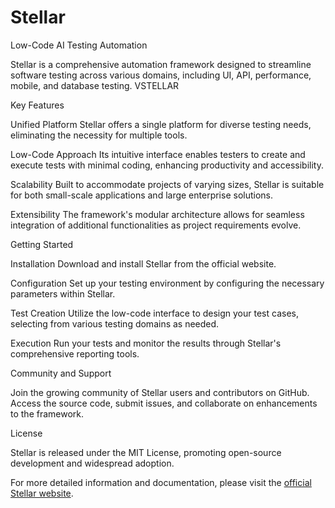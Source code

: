 # Stellar
Low-Code AI Testing Automation

Stellar is a comprehensive automation framework designed to streamline software testing across various domains, including UI, API, performance, mobile, and database testing. 
VSTELLAR

Key Features

Unified Platform Stellar offers a single platform for diverse testing needs, eliminating the necessity for multiple tools.

Low-Code Approach Its intuitive interface enables testers to create and execute tests with minimal coding, enhancing productivity and accessibility.

Scalability Built to accommodate projects of varying sizes, Stellar is suitable for both small-scale applications and large enterprise solutions.

Extensibility The framework's modular architecture allows for seamless integration of additional functionalities as project requirements evolve.

Getting Started

Installation Download and install Stellar from the official website.

Configuration Set up your testing environment by configuring the necessary parameters within Stellar.

Test Creation Utilize the low-code interface to design your test cases, selecting from various testing domains as needed.

Execution Run your tests and monitor the results through Stellar's comprehensive reporting tools.

Community and Support

Join the growing community of Stellar users and contributors on GitHub. Access the source code, submit issues, and collaborate on enhancements to the framework.

License

Stellar is released under the MIT License, promoting open-source development and widespread adoption.

For more detailed information and documentation, please visit the [official Stellar website]([url](https://vstellar.io/documentations/about-stellar-framework)).

